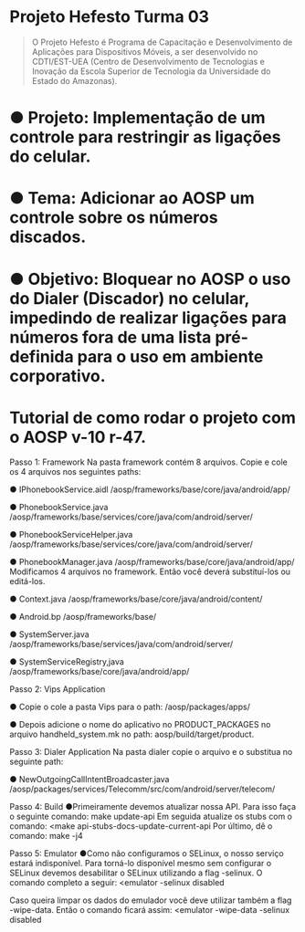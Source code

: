 # Projeto Hefesto Turma 03
> O Projeto Hefesto é Programa de Capacitação e Desenvolvimento de Aplicações para Dispositivos Móveis, a ser desenvolvido no CDTI/EST-UEA (Centro de Desenvolvimento de Tecnologias e Inovação da Escola Superior de Tecnologia da Universidade do Estado do Amazonas).

# ● Projeto: Implementação de um controle para restringir as ligações do celular.
# ● Tema: Adicionar ao AOSP um controle sobre os números discados.
# ● Objetivo: Bloquear no AOSP o uso do Dialer (Discador) no celular, impedindo de realizar ligações para números fora de uma lista pré-definida para o uso em ambiente corporativo.

# Tutorial de como rodar o projeto com o AOSP v-10 r-47.

Passo 1: Framework
Na pasta framework contém 8 arquivos. Copie e cole os 4 arquivos nos
seguintes paths:

● IPhonebookService.aidl
/aosp/frameworks/base/core/java/android/app/

● PhonebookService.java
/aosp/frameworks/base/services/core/java/com/android/server/

● PhonebookServiceHelper.java
/aosp/frameworks/base/services/core/java/com/android/server/

● PhonebookManager.java
/aosp/frameworks/base/core/java/android/app/
Modificamos 4 arquivos no framework. Então você deverá substituí-los ou
editá-los.

● Context.java
/aosp/frameworks/base/core/java/android/content/

● Android.bp
/aosp/frameworks/base/

● SystemServer.java
/aosp/frameworks/base/services/java/com/android/server/

● SystemServiceRegistry,java
/aosp/frameworks/base/core/java/android/app/

Passo 2: Vips Application

● Copie o cole a pasta Vips para o path: /aosp/packages/apps/

● Depois adicione o nome do aplicativo no PRODUCT_PACKAGES no arquivo
handheld_system.mk no path: aosp/build/target/product.

Passo 3: Dialer Application
Na pasta dialer copie o arquivo e o substitua no seguinte path:

● NewOutgoingCallIntentBroadcaster.java
/aosp/packages/services/Telecomm/src/com/android/server/telecom/

Passo 4: Build
●Primeiramente devemos atualizar nossa API. Para isso faça o seguinte comando:
make update-api Em seguida atualize os stubs com o comando:
<make api-stubs-docs-update-current-api Por último, dê o comando: make -j4

Passo 5: Emulator
●Como não configuramos o SELinux, o nosso serviço estará indisponível. Para torná-lo disponível mesmo sem configurar o SELinux devemos desabilitar o SELinux
utilizando a flag -selinux. O comando completo a seguir: 
<emulator -selinux disabled

Caso queira limpar os dados do emulador você deve utilizar também a flag -wipe-data. Então o comando ficará assim:
<emulator -wipe-data -selinux disabled
